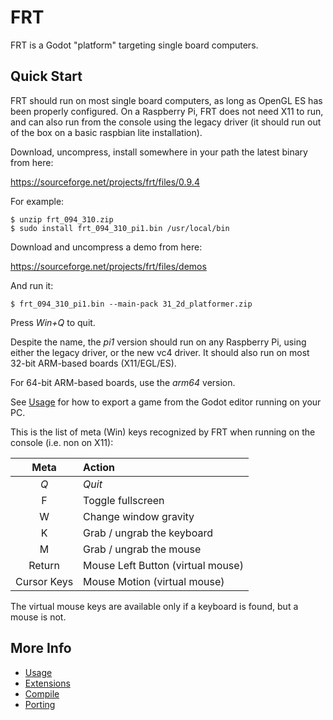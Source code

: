 FRT
===

FRT is a Godot "platform" targeting single board computers.

## Quick Start

FRT should run on most single board computers, as long as OpenGL ES has
been properly configured. On a Raspberry Pi, FRT does not need X11 to run,
and can also run from the console using the legacy driver (it should
run out of the box on a basic raspbian lite installation).

Download, uncompress, install somewhere in your path the latest
binary from here:

<https://sourceforge.net/projects/frt/files/0.9.4>

For example:

	$ unzip frt_094_310.zip
	$ sudo install frt_094_310_pi1.bin /usr/local/bin

Download and uncompress a demo from here:

<https://sourceforge.net/projects/frt/files/demos>

And run it:

	$ frt_094_310_pi1.bin --main-pack 31_2d_platformer.zip

Press *Win+Q* to quit.

Despite the name, the _pi1_ version should run on any Raspberry Pi,
using either the legacy driver, or the new vc4 driver. It should also run
on most 32-bit ARM-based boards (X11/EGL/ES).

For 64-bit ARM-based boards, use the _arm64_ version.

See [Usage](doc/Usage.md) for how to export a game from the Godot editor
running on your PC.

This is the list of meta (Win) keys recognized by FRT when running on
the console (i.e. non on X11):

| Meta  | Action |
| :---: | :--- |
| *Q* | *Quit* |
| F | Toggle fullscreen |
| W | Change window gravity |
| K | Grab / ungrab the keyboard |
| M | Grab / ungrab the mouse |
| Return | Mouse Left Button (virtual mouse) |
| Cursor Keys | Mouse Motion (virtual mouse) |

The virtual mouse keys are available only if a keyboard is found, but a
mouse is not.

## More Info

- [Usage](doc/Usage.md)
- [Extensions](doc/Extensions.md)
- [Compile](doc/Compile.md)
- [Porting](doc/Porting.md)

